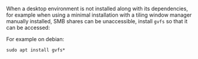 When a desktop environment is not installed along with its dependencies, for example when using a minimal installation with a tiling window manager manually installed, 
SMB shares can be unaccessible, install `gvfs` so that it can be accessed:

For example on debian:
```
sudo apt install gvfs*
```
